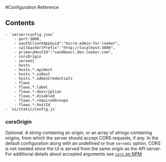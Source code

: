 
#Configuration Reference

## Contents

	- `server/config.json`
		- port:3000,
		- oauthClientAppGuid":"micro-admin-for-looker",
		- callbackUrlPrefix":"http://localhost:3000",
		- primaryHostId":"sandboxcl.dev.looker.com",
		- corsOrigin
		- serveUi
		- hosts
		- hosts.*.apiHost
		- hosts.*.uiHost
		- hosts.*.adminCredentials
		- flows
		- flows.*.label
		- flows.*.description
		- flows.*.disabled
		- flows.*.requiredGroups
		- flows.*.hostId
	- `ui/static/config.js`


### corsOrigin

Optional. A string containing an origin, or an array of strings containing origins, from which the server should accept CORS requests, if any. In the default configuration along with an undefined or true `serveUi` option, CORS is not needed since the UI is served from the same origin as the API server. For additional details about accepted arguments see [`cors` on NPM](https://www.npmjs.com/package/cors#configuration-options)

